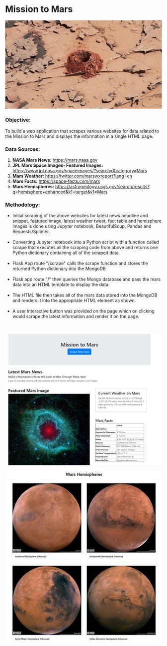 # Mission to Mars

<img src="Mars_image.jpg">
<h3>Objective:</h3>

To build a web application that scrapes various websites for data related to the Mission to Mars and displays the information in a single HTML page.

<h3>Data Sources:</h3> 

1. <strong>NASA Mars News:</strong> https://mars.nasa.gov<br>
2. <strong>JPL Mars Space Images- Featured Images:</strong> https://www.jpl.nasa.gov/spaceimages/?search=&category=Mars
3. <strong>Mars Weather:</strong> https://twitter.com/marswxreport?lang=en
4. <strong>Mars Facts:</strong> https://space-facts.com/mars 
5. <strong>Mars Hemispheres:</strong> https://astrogeology.usgs.gov/search/results?q=hemisphere+enhanced&k1=target&v1=Mars

<h3>Methodology:</h3>

<ul>
  <li>Initial scraping of the above websites for latest news headline and snippet, featured image, latest weather tweet, fact table and hemisphere images is done using Jupyter notebook, BeautifulSoup, Pandas and Requests/Splinter.</li><br>
  
  <li>Converting Jupyter notebook into a Python script with a function called scrape that executes all the scraping code from above and returns one Python dictionary containing all of the scraped data.</li><br>
  
  <li>Flask App route "/scrape" calls the scrape function and stores the returned Python dictionary into the MongoDB</li><br>
  
  <li>Flask app route "/" then queries the Mongo database and pass the mars data into an HTML template to display the data.</li><br>
  
  <li>The HTML file then takes all of the mars data stored into the MongoDB and renders it into the appropriate HTML element as shown.</li><br>

  <li>A user interactive button was provided on the page which on clicking would scrape the latest information and render it on the page.</li> </ul><br><br>
<img src="mars1.JPG"><br><br>
<img src="mars2.JPG">
